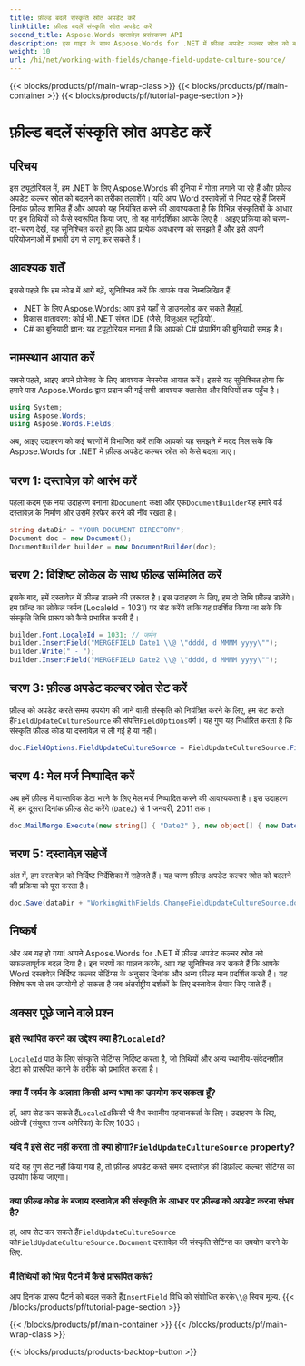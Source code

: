 ```yaml
---
title: फ़ील्ड बदलें संस्कृति स्रोत अपडेट करें
linktitle: फ़ील्ड बदलें संस्कृति स्रोत अपडेट करें
second_title: Aspose.Words दस्तावेज़ प्रसंस्करण API
description: इस गाइड के साथ Aspose.Words for .NET में फ़ील्ड अपडेट कल्चर स्रोत को बदलने का तरीका जानें। विभिन्न संस्कृतियों के आधार पर दिनांक स्वरूपण को आसानी से नियंत्रित करें।
weight: 10
url: /hi/net/working-with-fields/change-field-update-culture-source/
---
```


{{< blocks/products/pf/main-wrap-class >}}
{{< blocks/products/pf/main-container >}}
{{< blocks/products/pf/tutorial-page-section >}}

# फ़ील्ड बदलें संस्कृति स्रोत अपडेट करें

## परिचय

इस ट्यूटोरियल में, हम .NET के लिए Aspose.Words की दुनिया में गोता लगाने जा रहे हैं और फ़ील्ड अपडेट कल्चर स्रोत को बदलने का तरीका तलाशेंगे। यदि आप Word दस्तावेज़ों से निपट रहे हैं जिसमें दिनांक फ़ील्ड शामिल हैं और आपको यह नियंत्रित करने की आवश्यकता है कि विभिन्न संस्कृतियों के आधार पर इन तिथियों को कैसे स्वरूपित किया जाए, तो यह मार्गदर्शिका आपके लिए है। आइए प्रक्रिया को चरण-दर-चरण देखें, यह सुनिश्चित करते हुए कि आप प्रत्येक अवधारणा को समझते हैं और इसे अपनी परियोजनाओं में प्रभावी ढंग से लागू कर सकते हैं।

## आवश्यक शर्तें

इससे पहले कि हम कोड में आगे बढ़ें, सुनिश्चित करें कि आपके पास निम्नलिखित हैं:

-  .NET के लिए Aspose.Words: आप इसे यहाँ से डाउनलोड कर सकते हैं[यहाँ](https://releases.aspose.com/words/net/).
- विकास वातावरण: कोई भी .NET संगत IDE (जैसे, विज़ुअल स्टूडियो).
- C# का बुनियादी ज्ञान: यह ट्यूटोरियल मानता है कि आपको C# प्रोग्रामिंग की बुनियादी समझ है।

## नामस्थान आयात करें

सबसे पहले, आइए अपने प्रोजेक्ट के लिए आवश्यक नेमस्पेस आयात करें। इससे यह सुनिश्चित होगा कि हमारे पास Aspose.Words द्वारा प्रदान की गई सभी आवश्यक क्लासेस और विधियों तक पहुँच है।

```csharp
using System;
using Aspose.Words;
using Aspose.Words.Fields;
```

अब, आइए उदाहरण को कई चरणों में विभाजित करें ताकि आपको यह समझने में मदद मिल सके कि Aspose.Words for .NET में फ़ील्ड अपडेट कल्चर स्रोत को कैसे बदला जाए।

## चरण 1: दस्तावेज़ को आरंभ करें

 पहला कदम एक नया उदाहरण बनाना है`Document` कक्षा और एक`DocumentBuilder`यह हमारे वर्ड दस्तावेज़ के निर्माण और उसमें हेरफेर करने की नींव रखता है।

```csharp
string dataDir = "YOUR DOCUMENT DIRECTORY";
Document doc = new Document();
DocumentBuilder builder = new DocumentBuilder(doc);
```

## चरण 2: विशिष्ट लोकेल के साथ फ़ील्ड सम्मिलित करें

इसके बाद, हमें दस्तावेज़ में फ़ील्ड डालने की ज़रूरत है। इस उदाहरण के लिए, हम दो तिथि फ़ील्ड डालेंगे। हम फ़ॉन्ट का लोकेल जर्मन (LocaleId = 1031) पर सेट करेंगे ताकि यह प्रदर्शित किया जा सके कि संस्कृति तिथि प्रारूप को कैसे प्रभावित करती है।

```csharp
builder.Font.LocaleId = 1031; // जर्मन
builder.InsertField("MERGEFIELD Date1 \\@ \"dddd, d MMMM yyyy\"");
builder.Write(" - ");
builder.InsertField("MERGEFIELD Date2 \\@ \"dddd, d MMMM yyyy\"");
```

## चरण 3: फ़ील्ड अपडेट कल्चर स्रोत सेट करें

 फ़ील्ड को अपडेट करते समय उपयोग की जाने वाली संस्कृति को नियंत्रित करने के लिए, हम सेट करते हैं`FieldUpdateCultureSource` की संपत्ति`FieldOptions`वर्ग। यह गुण यह निर्धारित करता है कि संस्कृति फ़ील्ड कोड या दस्तावेज़ से ली गई है या नहीं।

```csharp
doc.FieldOptions.FieldUpdateCultureSource = FieldUpdateCultureSource.FieldCode;
```

## चरण 4: मेल मर्ज निष्पादित करें

अब हमें फ़ील्ड में वास्तविक डेटा भरने के लिए मेल मर्ज निष्पादित करने की आवश्यकता है। इस उदाहरण में, हम दूसरा दिनांक फ़ील्ड सेट करेंगे (`Date2`) से 1 जनवरी, 2011 तक।

```csharp
doc.MailMerge.Execute(new string[] { "Date2" }, new object[] { new DateTime(2011, 1, 1) });
```

## चरण 5: दस्तावेज़ सहेजें

अंत में, हम दस्तावेज़ को निर्दिष्ट निर्देशिका में सहेजते हैं। यह चरण फ़ील्ड अपडेट कल्चर स्रोत को बदलने की प्रक्रिया को पूरा करता है।

```csharp
doc.Save(dataDir + "WorkingWithFields.ChangeFieldUpdateCultureSource.docx");
```

## निष्कर्ष

और अब यह हो गया! आपने Aspose.Words for .NET में फ़ील्ड अपडेट कल्चर स्रोत को सफलतापूर्वक बदल दिया है। इन चरणों का पालन करके, आप यह सुनिश्चित कर सकते हैं कि आपके Word दस्तावेज़ निर्दिष्ट कल्चर सेटिंग्स के अनुसार दिनांक और अन्य फ़ील्ड मान प्रदर्शित करते हैं। यह विशेष रूप से तब उपयोगी हो सकता है जब अंतर्राष्ट्रीय दर्शकों के लिए दस्तावेज़ तैयार किए जाते हैं।

## अक्सर पूछे जाने वाले प्रश्न

###  इसे स्थापित करने का उद्देश्य क्या है?`LocaleId`?
`LocaleId` पाठ के लिए संस्कृति सेटिंग्स निर्दिष्ट करता है, जो तिथियों और अन्य स्थानीय-संवेदनशील डेटा को प्रारूपित करने के तरीके को प्रभावित करता है।

### क्या मैं जर्मन के अलावा किसी अन्य भाषा का उपयोग कर सकता हूँ?
 हाँ, आप सेट कर सकते हैं`LocaleId`किसी भी वैध स्थानीय पहचानकर्ता के लिए। उदाहरण के लिए, अंग्रेजी (संयुक्त राज्य अमेरिका) के लिए 1033।

###  यदि मैं इसे सेट नहीं करता तो क्या होगा?`FieldUpdateCultureSource` property?
यदि यह गुण सेट नहीं किया गया है, तो फ़ील्ड अपडेट करते समय दस्तावेज़ की डिफ़ॉल्ट कल्चर सेटिंग्स का उपयोग किया जाएगा।

### क्या फ़ील्ड कोड के बजाय दस्तावेज़ की संस्कृति के आधार पर फ़ील्ड को अपडेट करना संभव है?
 हां, आप सेट कर सकते हैं`FieldUpdateCultureSource` को`FieldUpdateCultureSource.Document` दस्तावेज़ की संस्कृति सेटिंग्स का उपयोग करने के लिए.

### मैं तिथियों को भिन्न पैटर्न में कैसे प्रारूपित करूं?
 आप दिनांक प्रारूप पैटर्न को बदल सकते हैं`InsertField` विधि को संशोधित करके`\\@` स्विच मूल्य.
{{< /blocks/products/pf/tutorial-page-section >}}

{{< /blocks/products/pf/main-container >}}
{{< /blocks/products/pf/main-wrap-class >}}

{{< blocks/products/products-backtop-button >}}
